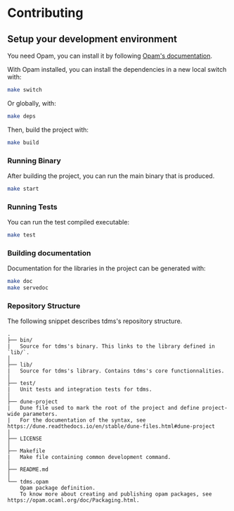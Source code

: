 # Contributing

## Setup your development environment

You need Opam, you can install it by following [Opam's documentation](https://opam.ocaml.org/doc/Install.html).

With Opam installed, you can install the dependencies in a new local switch with:

```bash
make switch
```

Or globally, with:

```bash
make deps
```

Then, build the project with:

```bash
make build
```

### Running Binary

After building the project, you can run the main binary that is produced.

```bash
make start
```

### Running Tests

You can run the test compiled executable:

```bash
make test
```

### Building documentation

Documentation for the libraries in the project can be generated with:

```bash
make doc
make servedoc
```

### Repository Structure

The following snippet describes tdms's repository structure.

```text
.
├── bin/
|   Source for tdms's binary. This links to the library defined in `lib/`.
│
├── lib/
|   Source for tdms's library. Contains tdms's core functionnalities.
│
├── test/
|   Unit tests and integration tests for tdms.
│
├── dune-project
|   Dune file used to mark the root of the project and define project-wide parameters.
|   For the documentation of the syntax, see https://dune.readthedocs.io/en/stable/dune-files.html#dune-project
│
├── LICENSE
│
├── Makefile
|   Make file containing common development command.
│
├── README.md
│
└── tdms.opam
    Opam package definition.
    To know more about creating and publishing opam packages, see https://opam.ocaml.org/doc/Packaging.html.
```
